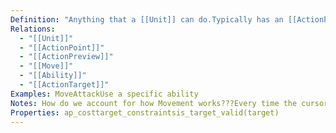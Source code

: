 ```yaml
---
Definition: "Anything that a [[Unit]] can do.Typically has an [[ActionPoint]] cost."
Relations:
  - "[[Unit]]"
  - "[[ActionPoint]]"
  - "[[ActionPreview]]"
  - "[[Move]]"
  - "[[Ability]]"
  - "[[ActionTarget]]"
Examples: MoveAttackUse a specific ability
Notes: How do we account for how Movement works???Every time the cursor changes hovered, the [[ActionPreview]] changes.
Properties: ap_costtarget_constraintsis_target_valid(target)
---
```

